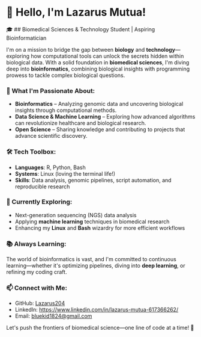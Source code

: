 # 👋 Hello, I'm Lazarus Mutua!

🎓 ## Biomedical Sciences & Technology Student | Aspiring Bioinformatician

I'm on a mission to bridge the gap between **biology** and **technology**—exploring how computational tools can unlock the secrets hidden within biological data. With a solid foundation in **biomedical sciences**, I'm diving deep into **bioinformatics**, combining biological insights with programming prowess to tackle complex biological questions.

### 🔬 What I'm Passionate About:
- **Bioinformatics** – Analyzing genomic data and uncovering biological insights through computational methods.
- **Data Science & Machine Learning** – Exploring how advanced algorithms can revolutionize healthcare and biological research.
- **Open Science** – Sharing knowledge and contributing to projects that advance scientific discovery.

### 🛠️ Tech Toolbox:

- **Languages**: R, Python, Bash
- **Systems**: Linux (loving the terminal life!)
- **Skills**: Data analysis, genomic pipelines, script automation, and reproducible research

### 🌱 Currently Exploring:
- Next-generation sequencing (NGS) data analysis
- Applying **machine learning** techniques in biomedical research
- Enhancing my **Linux** and **Bash** wizardry for more efficient workflows

### 📚 Always Learning:
The world of bioinformatics is vast, and I'm committed to continuous learning—whether it's optimizing pipelines, diving into **deep learning**, or refining my coding craft.

### 📫 Connect with Me:
- GitHub: [Lazarus204](https://github.com/Lazarus204)
- LinkedIn: https://www.linkedin.com/in/lazarus-mutua-617366262/
- Email: bluekid1824@gmail.com

Let's push the frontiers of biomedical science—one line of code at a time! 🚀
